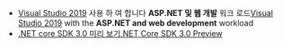* <span data-ttu-id="7b62a-101">[Visual Studio 2019](https://visualstudio.microsoft.com/vs/) 사용 하 여 합니다 **ASP.NET 및 웹 개발** 워크 로드</span><span class="sxs-lookup"><span data-stu-id="7b62a-101">[Visual Studio 2019](https://visualstudio.microsoft.com/vs/) with the **ASP.NET and web development** workload</span></span>
* [<span data-ttu-id="7b62a-102">.NET core SDK 3.0 미리 보기</span><span class="sxs-lookup"><span data-stu-id="7b62a-102">.NET Core SDK 3.0 Preview</span></span>](https://dotnet.microsoft.com/download/dotnet-core/3.0)
